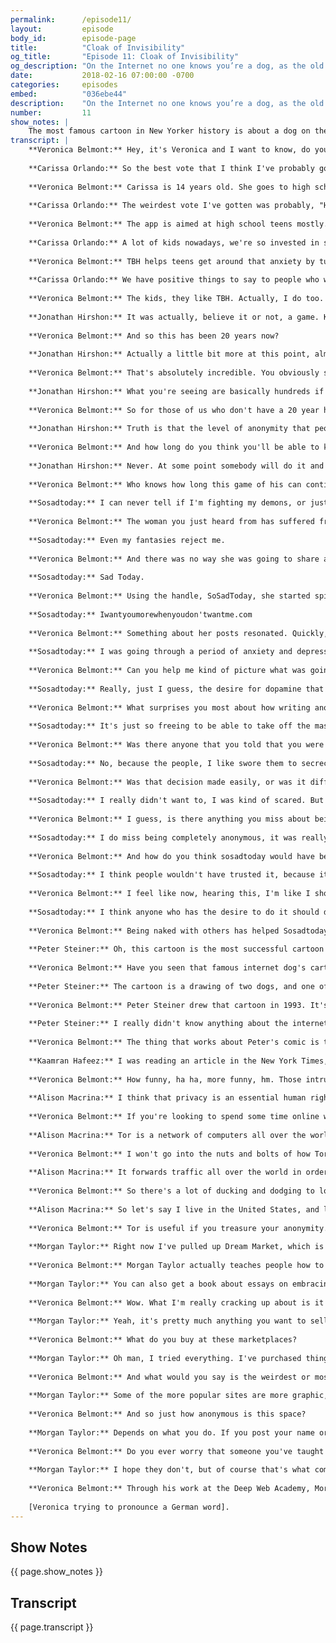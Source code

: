```yaml
---
permalink:      /episode11/
layout:         episode
body_id:        episode-page
title:          "Cloak of Invisibility"
og_title:       "Episode 11: Cloak of Invisibility"
og_description: "On the Internet no one knows you’re a dog, as the old joke goes. But does anonymity truly exist on the web anymore?"
date:           2018-02-16 07:00:00 -0700
categories:     episodes
embed:          "036ebe44"
description:    "On the Internet no one knows you’re a dog, as the old joke goes. But does anonymity truly exist on the web anymore? And when it’s taken from us, what else do we lose? So Sad Today talks about the value of anonymity for women and self-care. Jonathan Hirshon shares his personal battle to keep his face off Facebook. New Yorker cartoonists Peter Steiner and Kaamran Hafeez discuss the evolution of memes and digital anonymity, in dog years. And Alison Macrina and Morgan Taylor reveal what’s underneath the surface of the searchable web."
number:         11
show_notes: |
    The most famous cartoon in New Yorker history is about a dog on the Internet. Makes sense. Cartoonist Kaamran Hafeez revisits the OG doggo meme, with an update for the post-privacy era. Check out his [new cartoons, inspired by this very episode](https://blog.mozilla.org/internetcitizen/2018/02/16/irl-on-the-internet-no-one-knows-youre-doggo).
transcript: |
    **Veronica Belmont:** Hey, it's Veronica and I want to know, do you have a friend with a secret identity? Of the people you know, who is most likely to wear a Halloween costume when it isn't Halloween? On a scale of 1 to 10, who do you know who scores an 11? Just a few of the hard hitting questions an app called TBH is asking you to answer. 
    
    **Carissa Orlando:** So the best vote that I think I've probably gotten was best advice, or best listener.
    
    **Veronica Belmont:** Carissa is 14 years old. She goes to high school in Minnesota. She started using TBH in October. TBH is short for "To be honest", BT-dubs. 
    
    **Carissa Orlando:** The weirdest vote I've gotten was probably, "Has convinced me of the most conspiracy theories". It's not even that weird because I'm into them, but it was kind of funny that would show up.
    
    **Veronica Belmont:** The app is aimed at high school teens mostly.
    
    **Carissa Orlando:** A lot of kids nowadays, we're so invested in social media and our phones, that when it comes to in real life, sometimes we all get a lot of anxiety around socializing face to face, whereas it's just easier through the phone. 
    
    **Veronica Belmont:** TBH helps teens get around that anxiety by turning the power of compliments into a sort of game. Users of the app answer polling questions about each other. In return, they get to see what classmates enjoy about them. And it works, because it's an anonymous platform.
    
    **Carissa Orlando:** We have positive things to say to people who we might not know so well, so being able to be anonymous on this app is allowing us to spread this positivity to other people without them thinking, "You're weird for saying that." 
    
    **Veronica Belmont:** The kids, they like TBH. Actually, I do too. We've been playing around with it at work. Oh, and Facebook also likes it. They already bought it. The internet as we know it, as we love it, thrives on anonymity. Part of the joy of being online is our ability to share and explore things we might not be able to share or explore in public. Every day, in ordinary and extraordinary ways, we benefit from being able to choose when and how our identities are revealed online. And yet, there are forces determined to uncover every one of us. Internet traffic is tagged, tracked, blogged, and metadataed like never before. People get outted just because they have a different opinion, or stand for something controversial. You and me, we're findable, identifiable, commodifiable. Even when we think we're anonymous, we're usually not. When our anonymity is taken from us, what else do we lose in the bargain? This is IRL, online life is real life, an original podcast from Mozilla. And I'm, well, you know who. Or do you? I want to start by picking up a thread from the previous episode about facial recognition and the web. It can take a lot of work to master online identity. Jonathan Hershon certainly knows. He decided he didn't want his face on the internet. He knew that'd never be enough to make him completely anonymous, but Jonathan was more stubborn than most, and he wanted to make a point.
    
    **Jonathan Hirshon:** It was actually, believe it or not, a game. Keep my photo off the internet. And then a year passed, didn't have it. Another year passed, still didn't have it. Five years passed, still nothing. And then suddenly, I realized that it's been quite a while and there is nothing of my photo anywhere on the internet, at all.
    
    **Veronica Belmont:** And so this has been 20 years now?
    
    **Jonathan Hirshon:** Actually a little bit more at this point, almost 23 years.
    
    **Veronica Belmont:** That's absolutely incredible. You obviously see value in anonymity because your face can't be found on the internet at all. I'm actually Google searching your face right now. Walk me through what exactly I'm seeing here. 
    
    **Jonathan Hirshon:** What you're seeing are basically hundreds if not thousands of different photos of different men, different women, different objects, plants, piles of manure, you name it. All of them have been tagged as me. So I came up with this hack where I asked people to tag people, objects, anything, as me. So Facebook and Google, and others, have no idea which of those images is really correct. So I'm still anonymous, even if a photo or two slips through.
    
    **Veronica Belmont:** So for those of us who don't have a 20 year head start, could it be time to give up on the idea of anonymity altogether?
    
    **Jonathan Hirshon:** Truth is that the level of anonymity that people get, is an illusion. It's like trying to reach light speed, you can get arbitrarily close, but you'll never actually reach it. But that doesn't mean you shouldn't try to go as fast as possible to get as close as you can to what light speed actually is. So just because you can't achieve true anonymity doesn't mean you shouldn't try to do it, if it makes sense for you and you have a reason to do it. You have to assume that basically the major tech companies already know more about you than you can possibly imagine. It's about giving them less information moving forward, not about erasing your digital footprint already, because that's almost impossible to do. 
    
    **Veronica Belmont:** And how long do you think you'll be able to keep your face off the internet? When is it going to stop being a fun game for you?
    
    **Jonathan Hirshon:** Never. At some point somebody will do it and it'll get tagged and that'll be the end of it. But it's a hell of a ride. But most importantly, if it gives me a chance, and this conversation's a perfect example, if my performance art anonymity gives me a chance to educate people on why they should care, then my work is done.
    
    **Veronica Belmont:** Who knows how long this game of his can continue? But for now, Jonathan remains a stubborn little question mark, where everyone else has a faceprint. Like I mentioned earlier, the last episode was all about your face and the internet. If you missed it, check out the show feed and go have a listen. Or, find it on our website, IRLpodcast.org. It's the most human thing in the world to want to draw a few borders around your identity. Even something as basic as a pseudonym can be a game changer. 
    
    **Sosadtoday:** I can never tell if I'm fighting my demons, or just hanging out with them.
    
    **Veronica Belmont:** The woman you just heard from has suffered from depression and anxiety all her life. Had suicidal obsessions from the age of 12. In 2012, she was holding down an office job but was wracked with panic attacks. 
    
    **Sosadtoday:** Even my fantasies reject me.
    
    **Veronica Belmont:** And there was no way she was going to share all this. Not with anyone, except, maybe through an avatar. She picked up her phone, signed up for a Twitter account, her first Tweet also became her new fake name.
    
    **Sosadtoday:** Sad Today.
    
    **Veronica Belmont:** Using the handle, SoSadToday, she started spilling her mind. It was painful, and beautiful, and funny.
    
    **Sosadtoday:** Iwantyoumorewhenyoudon'twantme.com
    
    **Veronica Belmont:** Something about her posts resonated. Quickly, sosadtoday gained hundreds of thousands of followers. 
    
    **Sosadtoday:** I was going through a period of anxiety and depression, and I didn't really know what to do with all those feelings. And all of the things that I had used in the past, like therapy and medication, had kind of stopped working. So I created this account and I just started Tweeting into the void, as a means of sort of assuaging my own feelings.
    
    **Veronica Belmont:** Can you help me kind of picture what was going on in your mind at that time?
    
    **Sosadtoday:** Really, just I guess, the desire for dopamine that comes with sending a Tweet. There's something different about tweeting versus writing in your journal. And I think honestly, it was just a last gasp effort to feel better.
    
    **Veronica Belmont:** What surprises you most about how writing anonymously perhaps, helps you in your day to day life?
    
    **Sosadtoday:** It's just so freeing to be able to take off the mask. And it's really fun to have a secret and a place to go to release things that you might not otherwise have an outlet for in waking life. You're not just writing it into your journal, you're being heard, you're being witnessed. For the first three years I didn't tell a single soul. Nobody knew it was me. And then I think it was the fourth year, was when I started telling some people on a personal basis. 
    
    **Veronica Belmont:** Was there anyone that you told that you were like, "Oh God, this person is gonna spill the beans." Were you worried about that?
    
    **Sosadtoday:** No, because the people, I like swore them to secrecy. And also, by the time I started telling people, I think by then I had started writing the book. A friend of mine had introduced me to an editor who liked the essays online. She didn't know I was sosadtoday, but she really wanted my name to be attached. So I knew that in about a year and a half I was gonna be coming out, and so that was why I felt like, "All right I'll start telling people."
    
    **Veronica Belmont:** Was that decision made easily, or was it difficult to decide to do?
    
    **Sosadtoday:** I really didn't want to, I was kind of scared. But then once I decided to do it, I was like, "Okay, it's coming." And so I spent like multiple visits at my therapist. I don't have the greatest self esteem so I was like, my followers, I just won't be enough somehow. Like when they find out who I am, they're gonna be like, "She's too old, she's too this, she's too something." So the way I came out was I came out in Rolling Stone, which announced the book. But an hour before that I wanted to do it on my own terms, so I had been at a doctor's office a few weeks prior and I filled out this slip and it was like, "Do you suffer from blah, blah, blah", and I checked off depression and anxiety and my name was on the form. So I took a picture of the form and the form was sitting on my leg, and there was a sliver of my knee in the picture, and I tweeted that out. Some kid wrote back, "You have a disgusting knee." It was just such a funny, bizarre, internet type comment and I was like, "Kneegate". I was like, "If this is all I get, a commentary about my knee, this is great. I will take the knee."
    
    **Veronica Belmont:** I guess, is there anything you miss about being anonymous?
    
    **Sosadtoday:** I do miss being completely anonymous, it was really nice. But there was a bigger difference between no people knowing, and than one person knowing, and everyone knowing, in a very strange way. Because when no one knew, I felt like I had complete freedom. When one person knew, I felt like, "Oh God are they judging me?" Like it was a judgment of one person equaled the judgment of all people in some strange way.
    
    **Veronica Belmont:** And how do you think sosadtoday would have been different if your name had been attached to it from the very first day?
    
    **Sosadtoday:** I think people wouldn't have trusted it, because it would have seemed like I was using it as some platform to boost my name. When in reality I was really using it as a platform to feel better.
    
    **Veronica Belmont:** I feel like now, hearing this, I'm like I should make an anonymous account about something. Do you think that everyone should have some kind of anonymous life to feel more free in?
    
    **Sosadtoday:** I think anyone who has the desire to do it should do it. I think it's really nice to be naked.  You know and it's nice to be naked with others, in a state of faux intimacy that the internet lends.
    
    **Veronica Belmont:** Being naked with others has helped Sosadtoday find her real voice. She now has a column for Vice Magazine and has published books of poetry. And oh yeah, if you really want to know her real name, you can find it easily enough. It's on the cover of her debut novel, The Pisces, which comes out in May. Sosadtoday chose to put her real name on that novel. Lots of authors can only publish because their identities are hidden. Think of political insider books, like Primary Colors, or erotic thrillers written in more conservative times. You might know about the blockbuster Neapolitan Novels. The author used the pseudonym "Elena Ferrente". She was outed by a journalist who thought readers deserved to see the author unmasked. But readers didn't thank the journalist for his work, because they got it. Nobody owes you their identity.  In some cases, the force revealing identities is seen as a vigilante justice, it's called doxxing. That's when someone publishes your name, your phone number, your home address, or other identifying info online. It's a tool of intimidation used to silence you, by stripping you of whatever anonymity you have left.
    
    **Peter Steiner:** Oh, this cartoon is the most successful cartoon I've done. It's probably, if I have an obituary, what will be in my obituary.
    
    **Veronica Belmont:** Have you seen that famous internet dog's cartoon from the New Yorker? 
    
    **Peter Steiner:** The cartoon is a drawing of two dogs, and one of them is sitting on a chair in front of a computer. And he's saying to the other dog, "On the internet nobody knows you're a dog." 
    
    **Veronica Belmont:** Peter Steiner drew that cartoon in 1993. It's since become the magazine's most reprinted cartoon. You can find it on the IRL website if you want to look it up, IRLpodcast.org. 
    
    **Peter Steiner:** I really didn't know anything about the internet, and really didn't give much thought to the idea that anonymity was such a big issue. I was more or less looking for a joke, and that one seemed to work.
    
    **Veronica Belmont:** The thing that works about Peter's comic is that we all want this to be true. On the internet, nobody knows you're a dog, nobody knows you're you. Not in 1993 anyway, when the internet was still shiny and new. Much has changed since then. The web evolved, and it's much harder to be invisible. So a couple of years ago, another New Yorker cartoonist named Kaamran Hafeez thought Peter's iconic cartoon needed an update.
    
    **Kaamran Hafeez:** I was reading an article in the New York Times, you know it was all about how the internet is capturing data whenever you're browsing or shopping or whatever. And I guess what struck me was how there's no anonymity anymore, when you go online just about anything you do is being recorded or followed or tracked, even your location. So I did the 2015 version of that cartoon. The scene is a man sitting at his computer desk, working on his computer, and he has two dogs who are sitting on the floor next to him. One dog is saying to the other, "Remember when on the internet, nobody knew who you were?" To me, it's not really a laugh out loud cartoon, it's doing what a lot of successful cartoons do, which is simply to state the truth.
    
    **Veronica Belmont:** How funny, ha ha, more funny, hm. Those intrusions into your privacy might feel like random annoyances on the personal level, but, and we don't like to admit this I know, for the most part we're usually willing to take the trade off, convenience and all that.  In Germany, they've got this awesome term, because of course they do, and I'm totally going to butcher this,"Digital slime" (in German). We can't help but secret data everywhere we go. Even when you think you're being anonymous, you're using a picture of your dog for your profile say, or you've got a really clever handle, well that's only pseudo-anonymity. 
    
    **Alison Macrina:** I think that privacy is an essential human right. And the ability to use the internet privately, I think is even more important than the way we've thought about privacy in the past, because there are so many ways that we are being surveilled and tracked when we use the internet. Too many to even know. This is Alison, Alison Macrina, I am the community team lead at the Tor Project.
    
    **Veronica Belmont:** If you're looking to spend some time online without being tracked, there's a few ways that you can do it. One of the most popular is to use a browser built to mask your trail, like the Tor browser, where Allison works.
    
    **Alison Macrina:** Tor is a network of computers all over the world that help millions of people access the internet anonymously and privately. 
    
    **Veronica Belmont:** I won't go into the nuts and bolts of how Tor works, but basically it distributes everything you do online through a random, hard to follow route. 
    
    **Alison Macrina:** It forwards traffic all over the world in order to make it impossible for your originating location to be discovered. And anybody who observes your network activity, or people who might want to see the websites that you visit, won't be able to see what websites you visit.
    
    **Veronica Belmont:** So there's a lot of ducking and dodging to lose whoever's trying to steal a look. For the average internet user something like Tor can be a useful option, or it can be a bit of overkill. For others, Tor is the only option. 
    
    **Alison Macrina:** So let's say I live in the United States, and let's say I am an undocumented immigrant and I want to conduct some communication with my attorney about my immigration status. I would want a method of speaking to my attorney without our communication patterns being uncovered. Another use case for Tor would be for disseminating information about reproductive access in countries where abortion is illegal. Some people use Tor just to visit the regular, vanilla internet, if you want to call it that, because they live in countries where they are subject to nation state level firewalls that block even seemingly innocuous content, like Facebook or Twitter, or WhatsApp, or things like that.
    
    **Veronica Belmont:** Tor is useful if you treasure your anonymity. But even it can't promise total, absolute invisibility. It can hide where you go when you land on a website, sure. But if someone really, really wants to, they can see when and where you dip in and out of the network, that way they get a clue on what you might be up to. It's a bit like being followed into a busy shopping mall. They know you're in there but can't figure out what shop you went into. Online, a true cloak of invisibility, well it's hard to come by. To completely disappear from prying eyes, or even get close to disappearing, you and I would have to dive into parts of online life we might not have visited before. I've always been curious about what lies beneath the visible surface of online life. Most of the internet in fact, makes up what's called the "deep web", which is really just anything online that the general public can't access. That includes your email, your Dropbox, stuff like that. Then there's also the "dark web", that place online where things are carefully, intentionally hidden. 
    
    **Morgan Taylor:** Right now I've pulled up Dream Market, which is one of the popular market places. On their homepage, on the shop right here, we have everything from ecstasy pills, and PayPal hacked accounts. 
    
    **Veronica Belmont:** Morgan Taylor actually teaches people how to find and use both the deep and the dark web. He took me on a bit of a digital scuba dive to places my browser has never been.
    
    **Morgan Taylor:** You can also get a book about essays on embracing masculinity, and those are just some of the first few in all of these vendors. It shows reviews on the vendors, this one guy has 4.9 stars out of 240 reviews selling some amphetamines shippable all around the world and things like that.
    
    **Veronica Belmont:** Wow. What I'm really cracking up about is it's so varied. I mean we have ecstasy and then we have school books.
    
    **Morgan Taylor:** Yeah, it's pretty much anything you want to sell. I mean even right here you can get passports, they have some passports. Or counterfeit Euro bills, or American bills as well. So it's just anything that people want to buy, without putting their name and real address to the purchase. 
    
    **Veronica Belmont:** What do you buy at these marketplaces?
    
    **Morgan Taylor:** Oh man, I tried everything. I've purchased things from psychedelics to hacks, Hulu accounts where you can watch Hulu pretty much unlimited for two dollars, and they share it with a bunch of different users from the dark web.
    
    **Veronica Belmont:** And what would you say is the weirdest or most interesting thing that you've seen there?
    
    **Morgan Taylor:** Some of the more popular sites are more graphic, violent content. Sites that would be taboo on the normal internet, and maybe scratch this weird part of someone's brain to view and to look at these pictures or images. Sometimes they're about war, sometimes it's violent car crashes, things like that. I've seen a lot that, that people hide behind the anonymity as a way to look at that and consume that content.
    
    **Veronica Belmont:** And so just how anonymous is this space?
    
    **Morgan Taylor:** Depends on what you do. If you post your name or your address somewhere, people are gonna be able to see that. Even things like your keyboard layout, if your keyboard layout is set to English they can help track and narrow you down. It's kind of a lot, you need to know a little bit more about technology and security to get a good understanding of how to be secure.
    
    **Veronica Belmont:** Do you ever worry that someone you've taught how to access the dark web will then go on to do something really awful?
    
    **Morgan Taylor:** I hope they don't, but of course that's what comes with anonymity and freedom, and everyone makes their own choices. I can't be responsible for what they do, and I hope they use these tools for good. I think being anonymous is your right, but how you use it is up to you.
    
    **Veronica Belmont:** Through his work at the Deep Web Academy, Morgan Taylor gives people a few more tools so they can choose for themselves how anonymous they want to be. In a free and open internet we should all get to make those choices for ourselves. A huge portion of our identities is formed in the Internets public arena, under the watchful eye of whoever decides to track us. We've grown so used to being monitored, we sometimes forget there's another self, a totally private one, that needs space too.  There are those who'll tell us we don't really need those private selves. The Russian and Chinese governments are setting up real name registration laws to ban online anonymity. And right here in the United States there are higher ups in Homeland Security who argue that universal monitoring is necessary for, go figure, security reasons. Online anonymity will never be useful to governments, and it won't be of much use to corporations either. But, it might be useful to you. There was a dream when the internet was born, of a cartoon dog who could be anything he wanted to be when he barked online. That's a dream worth protecting. There are things you can do to minimize your online footprint. Check out the show notes to the episode to learn more, IRLpodcast.org. On the site we've also got a bonus treat for you. It's a custom commissioned Kaamran Hafeez cartoon, created just for this episode. Go have a look and maybe a chuckle. IRL is an original podcast from Mozilla, the non-profit behind the all new Firefox browser. I'm Veronica Belmont, except when I'm not, but you'll never know, I hope. See you online, until we catch up again, IRL. 
    
    [Veronica trying to pronounce a German word].
---
```


## Show Notes
<a name="#shownotes"></a>

{{ page.show_notes }}

## Transcript
<a name="#transcript"></a>

{{ page.transcript }}
